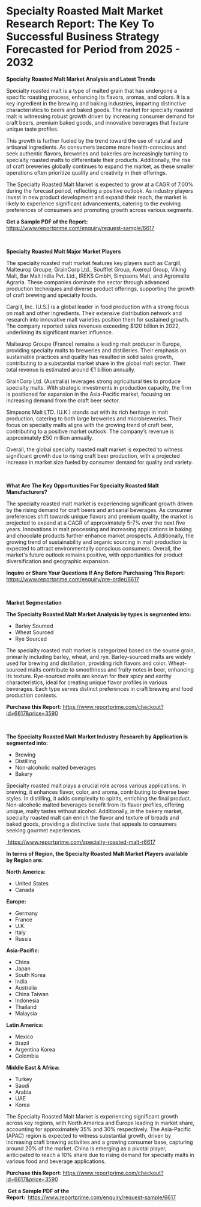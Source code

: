 <p><h1>Specialty Roasted Malt Market Research Report: The Key To Successful Business Strategy Forecasted for Period from 2025 - 2032</h1></p><p><strong>Specialty Roasted Malt Market Analysis and Latest Trends</strong></p>
<p><p>Specialty roasted malt is a type of malted grain that has undergone a specific roasting process, enhancing its flavors, aromas, and colors. It is a key ingredient in the brewing and baking industries, imparting distinctive characteristics to beers and baked goods. The market for specialty roasted malt is witnessing robust growth driven by increasing consumer demand for craft beers, premium baked goods, and innovative beverages that feature unique taste profiles.</p><p>This growth is further fueled by the trend toward the use of natural and artisanal ingredients. As consumers become more health-conscious and seek authentic flavors, breweries and bakeries are increasingly turning to specialty roasted malts to differentiate their products. Additionally, the rise of craft breweries globally continues to expand the market, as these smaller operations often prioritize quality and creativity in their offerings.</p><p>The Specialty Roasted Malt Market is expected to grow at a CAGR of 7.00% during the forecast period, reflecting a positive outlook. As industry players invest in new product development and expand their reach, the market is likely to experience significant advancements, catering to the evolving preferences of consumers and promoting growth across various segments.</p></p>
<p><strong>Get a Sample PDF of the Report:&nbsp;</strong> <a href="https://www.reportprime.com/enquiry/request-sample/6617?utm_campaign=4604&utm_medium=2&utm_source=Github&utm_content=ia&utm_term=16052025&utm_id=specialty-roasted-malt">https://www.reportprime.com/enquiry/request-sample/6617</a></p>
<p>&nbsp;</p>
<p><strong>Specialty Roasted Malt Major Market Players</strong></p>
<p><p>The specialty roasted malt market features key players such as Cargill, Malteurop Groupe, GrainCorp Ltd., Soufflet Group, Axereal Group, Viking Malt, Bar Malt India Pvt. Ltd., IREKS GmbH, Simpsons Malt, and Agromalte Agraria. These companies dominate the sector through advanced production techniques and diverse product offerings, supporting the growth of craft brewing and specialty foods.</p><p>Cargill, Inc. (U.S.) is a global leader in food production with a strong focus on malt and other ingredients. Their extensive distribution network and research into innovative malt varieties position them for sustained growth. The company reported sales revenues exceeding $120 billion in 2022, underlining its significant market influence.</p><p>Malteurop Groupe (France) remains a leading malt producer in Europe, providing specialty malts to breweries and distilleries. Their emphasis on sustainable practices and quality has resulted in solid sales growth, contributing to a substantial market share in the global malt sector. Their total revenue is estimated around €1 billion annually.</p><p>GrainCorp Ltd. (Australia) leverages strong agricultural ties to produce specialty malts. With strategic investments in production capacity, the firm is positioned for expansion in the Asia-Pacific market, focusing on increasing demand from the craft beer sector.</p><p>Simpsons Malt LTD. (U.K.) stands out with its rich heritage in malt production, catering to both large breweries and microbreweries. Their focus on specialty malts aligns with the growing trend of craft beer, contributing to a positive market outlook. The company’s revenue is approximately £50 million annually.</p><p>Overall, the global specialty roasted malt market is expected to witness significant growth due to rising craft beer production, with a projected increase in market size fueled by consumer demand for quality and variety.</p></p>
<p>&nbsp;</p>
<p><strong>What Are The Key Opportunities For Specialty Roasted Malt Manufacturers?</strong></p>
<p><p>The specialty roasted malt market is experiencing significant growth driven by the rising demand for craft beers and artisanal beverages. As consumer preferences shift towards unique flavors and premium quality, the market is projected to expand at a CAGR of approximately 5-7% over the next five years. Innovations in malt processing and increasing applications in baking and chocolate products further enhance market prospects. Additionally, the growing trend of sustainability and organic sourcing in malt production is expected to attract environmentally conscious consumers. Overall, the market's future outlook remains positive, with opportunities for product diversification and geographic expansion.</p></p>
<p><strong>Inquire or Share Your Questions If Any Before Purchasing This Report:</strong> <a href="https://www.reportprime.com/enquiry/pre-order/6617?utm_campaign=4604&utm_medium=2&utm_source=Github&utm_content=ia&utm_term=16052025&utm_id=specialty-roasted-malt">https://www.reportprime.com/enquiry/pre-order/6617</a></p>
<p>&nbsp;</p>
<p><strong>Market Segmentation</strong></p>
<p><strong>The Specialty Roasted Malt Market Analysis by types is segmented into:</strong></p>
<p><ul><li>Barley Sourced</li><li>Wheat Sourced</li><li>Rye Sourced</li></ul></p>
<p><p>The specialty roasted malt market is categorized based on the source grain, primarily including barley, wheat, and rye. Barley-sourced malts are widely used for brewing and distillation, providing rich flavors and color. Wheat-sourced malts contribute to smoothness and fruity notes in beer, enhancing its texture. Rye-sourced malts are known for their spicy and earthy characteristics, ideal for creating unique flavor profiles in various beverages. Each type serves distinct preferences in craft brewing and food production contexts.</p></p>
<p><strong>Purchase this Report:&nbsp;</strong><a href="https://www.reportprime.com/checkout?id=6617&price=3590&utm_campaign=4604&utm_medium=2&utm_source=Github&utm_content=ia&utm_term=16052025&utm_id=specialty-roasted-malt">https://www.reportprime.com/checkout?id=6617&price=3590</a></p>
<p>&nbsp;</p>
<p><strong>The Specialty Roasted Malt Market Industry Research by Application is segmented into:</strong></p>
<p><ul><li>Brewing</li><li>Distilling</li><li>Non-alcoholic malted beverages</li><li>Bakery</li></ul></p>
<p><p>Specialty roasted malt plays a crucial role across various applications. In brewing, it enhances flavor, color, and aroma, contributing to diverse beer styles. In distilling, it adds complexity to spirits, enriching the final product. Non-alcoholic malted beverages benefit from its flavor profiles, offering unique, malty tastes without alcohol. Additionally, in the bakery market, specialty roasted malt can enrich the flavor and texture of breads and baked goods, providing a distinctive taste that appeals to consumers seeking gourmet experiences.</p></p>
<p><a href="https://www.reportprime.com/specialty-roasted-malt-r6617?utm_campaign=4604&utm_medium=2&utm_source=Github&utm_content=ia&utm_term=16052025&utm_id=specialty-roasted-malt">&nbsp;https://www.reportprime.com/specialty-roasted-malt-r6617</a></p>
<p><strong>In terms of Region, the Specialty Roasted Malt Market Players available by Region are:</strong></p>
<p>
    <p> <strong> North America: </strong>
        <ul>
            <li>United States</li>
            <li>Canada</li>
        </ul>
        </p> 
    <p> <strong> Europe: </strong>
        <ul>
            <li>Germany</li>
            <li>France</li>
            <li>U.K.</li>
            <li>Italy</li>
            <li>Russia</li>
        </ul>
        </p> 
    <p> <strong> Asia-Pacific: </strong>
        <ul>
            <li>China</li>
            <li>Japan</li>
            <li>South Korea</li>
            <li>India</li>
            <li>Australia</li>
            <li>China Taiwan</li>
            <li>Indonesia</li>
            <li>Thailand</li>
            <li>Malaysia</li>
        </ul>
        </p> 
    <p> <strong> Latin America: </strong>
        <ul>
            <li>Mexico</li>
            <li>Brazil</li>
            <li>Argentina Korea</li>
            <li>Colombia</li>
        </ul>
        </p> 
    <p> <strong> Middle East & Africa: </strong>
        <ul>
            <li>Turkey</li>
            <li>Saudi</li>
            <li>Arabia</li>
            <li>UAE</li>
            <li>Korea</li>
        </ul>
    </p>
    </p>
<p><p>The Specialty Roasted Malt Market is experiencing significant growth across key regions, with North America and Europe leading in market share, accounting for approximately 35% and 30% respectively. The Asia-Pacific (APAC) region is expected to witness substantial growth, driven by increasing craft brewing activities and a growing consumer base, capturing around 20% of the market. China is emerging as a pivotal player, anticipated to reach a 10% share due to rising demand for specialty malts in various food and beverage applications.</p></p>
<p><strong>Purchase this Report: </strong><a href="https://www.reportprime.com/checkout?id=6617&price=3590&utm_campaign=4604&utm_medium=2&utm_source=Github&utm_content=ia&utm_term=16052025&utm_id=specialty-roasted-malt">https://www.reportprime.com/checkout?id=6617&price=3590</a></p>
<p>&nbsp;<strong>Get a Sample PDF of the Report:&nbsp;&nbsp;</strong><a href="https://www.reportprime.com/enquiry/request-sample/6617?utm_campaign=4604&utm_medium=2&utm_source=Github&utm_content=ia&utm_term=16052025&utm_id=specialty-roasted-malt">https://www.reportprime.com/enquiry/request-sample/6617</a></p>
<p><strong></strong></p>
<p><p></p><p></p><p></p></p>